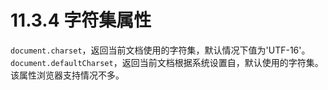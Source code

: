 # 11.3.4 字符集属性

`document.charset`，返回当前文档使用的字符集，默认情况下值为'UTF-16'。
`document.defaultCharset`，返回当前文档根据系统设置自，默认使用的字符集。该属性浏览器支持情况不多。